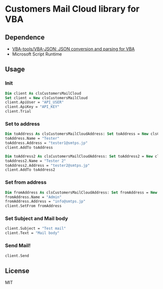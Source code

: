 # Customers Mail Cloud library for VBA

## Dependence

- [VBA-tools/VBA-JSON: JSON conversion and parsing for VBA](https://github.com/VBA-tools/VBA-JSON)
- Microsoft Script Runtime

## Usage

### Init

```vb
Dim client As clsCustomersMailCloud
Set client = New clsCustomersMailCloud
client.ApiUser = "API_USER"
client.ApiKey = "API_KEY"
client.Trial
```

### Set to address

```vb
Dim toAddress As clsCustomersMailCloudAddress: Set toAddress = New clsCustomersMailCloudAddress
toAddress.Name = "Tester"
toAddress.Address = "tester1@smtps.jp"
client.AddTo toAddress

Dim toAddress2 As clsCustomersMailCloudAddress: Set toAddress2 = New clsCustomersMailCloudAddress
toAddress2.Name = "Tester 2"
toAddress2.Address = "tester2@smtps.jp"
client.AddTo toAddress2
```

### Set from address

```vb
Dim fromAddress As clsCustomersMailCloudAddress: Set fromAddress = New clsCustomersMailCloudAddress
fromAddress.Name = "Admin"
fromAddress.Address = "info@smtps.jp"
client.SetFrom fromAddress
```

### Set Subject and Mail body

```vb
client.Subject = "Test mail"
client.Text = "Mail body"
```

### Send Mail!

```vb
client.Send
```

## License

MIT
